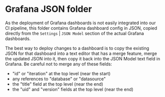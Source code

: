 # Grafana JSON folder

As the deployment of Grafana dashboards is not easily integrated into our CI pipeline,
this folder contains Grafana dashboard config in JSON, copied directly from the `Settings` |
`JSON Model` section of the actual Grafana dashboards.

The best way to deploy changes to a dashboard is to copy the existing JSON for that dashboard
into a text editor that has a merge feature, merge the updated JSON into it, then copy it
back into the JSON Model text field in Grafana.  Be careful not to merge any of these fields:

* "id" or "iteration" at the top level (near the start)
* any references to "database" or "datasource"
* the "title" field at the top level (near the end)
* the "uid" and "version" fields at the top level (near the end)
